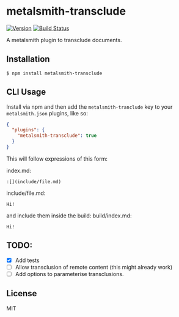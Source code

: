 # metalsmith-transclude

[![Version](https://img.shields.io/npm/v/metalsmith-transclude.svg)](https://npmjs.com/package/metalsmith-transclude) [![Build Status](https://travis-ci.org/contentascode/metalsmith-transclude.svg?branch=master)](https://travis-ci.org/contentascode/metalsmith-transclude)

  A metalsmith plugin to transclude documents.

## Installation

    $ npm install metalsmith-transclude

## CLI Usage

  Install via npm and then add the `metalsmith-tranclude` key to your `metalsmith.json` plugins, like so:

```json
{
  "plugins": {
    "metalsmith-transclude": true
  }
}
```

This will follow expressions of this form:

index.md:
```
:[](include/file.md)
```

include/file.md:
```
Hi!
```

and include them inside the build:
build/index.md:
```
Hi!
```

## TODO:

 - [X] Add tests
 - [ ] Allow transclusion of remote content (this might already work)
 - [ ] Add options to parameterise transclusions.

## License

  MIT
